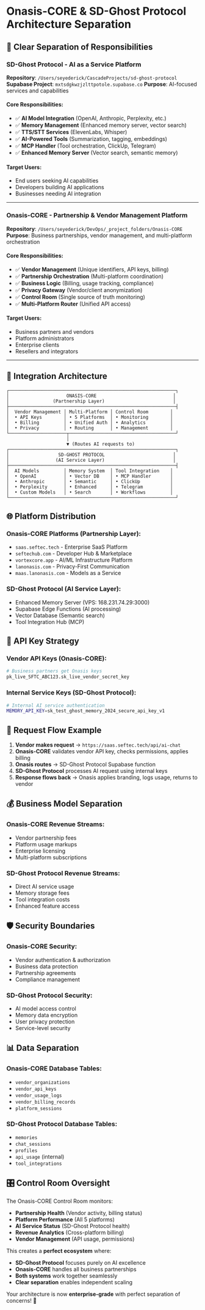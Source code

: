 # Onasis-CORE & SD-Ghost Protocol Architecture Separation

## 🎯 **Clear Separation of Responsibilities**

### **SD-Ghost Protocol** - AI as a Service Platform
**Repository**: `/Users/seyederick/CascadeProjects/sd-ghost-protocol`
**Supabase Project**: `mxtsdgkwzjzlttpotole.supabase.co`
**Purpose**: AI-focused services and capabilities

#### **Core Responsibilities:**
- ✅ **AI Model Integration** (OpenAI, Anthropic, Perplexity, etc.)
- ✅ **Memory Management** (Enhanced memory server, vector search)
- ✅ **TTS/STT Services** (ElevenLabs, Whisper)
- ✅ **AI-Powered Tools** (Summarization, tagging, embeddings)
- ✅ **MCP Handler** (Tool orchestration, ClickUp, Telegram)
- ✅ **Enhanced Memory Server** (Vector search, semantic memory)

#### **Target Users:**
- End users seeking AI capabilities
- Developers building AI applications
- Businesses needing AI integration

---

### **Onasis-CORE** - Partnership & Vendor Management Platform
**Repository**: `/Users/seyederick/DevOps/_project_folders/Onasis-CORE`
**Purpose**: Business partnerships, vendor management, and multi-platform orchestration

#### **Core Responsibilities:**
- ✅ **Vendor Management** (Unique identifiers, API keys, billing)
- ✅ **Partnership Orchestration** (Multi-platform coordination)
- ✅ **Business Logic** (Billing, usage tracking, compliance)
- ✅ **Privacy Gateway** (Vendor/client anonymization)
- ✅ **Control Room** (Single source of truth monitoring)
- ✅ **Multi-Platform Router** (Unified API access)

#### **Target Users:**
- Business partners and vendors
- Platform administrators
- Enterprise clients
- Resellers and integrators

---

## 🔄 **Integration Architecture**

```
┌─────────────────────────────────────────────────────────────┐
│                     ONASIS-CORE                            │
│                (Partnership Layer)                         │
├─────────────────────────────────────────────────────────────┤
│  Vendor Management │ Multi-Platform │ Control Room        │
│  • API Keys        │ • 5 Platforms  │ • Monitoring        │
│  • Billing         │ • Unified Auth │ • Analytics         │
│  • Privacy         │ • Routing      │ • Management        │
└─────────────────────┬───────────────────────────────────────┘
                      │
                      ▼ (Routes AI requests to)
┌─────────────────────────────────────────────────────────────┐
│                  SD-GHOST PROTOCOL                         │
│                 (AI Service Layer)                         │
├─────────────────────────────────────────────────────────────┤
│  AI Models         │ Memory System  │ Tool Integration    │
│  • OpenAI          │ • Vector DB    │ • MCP Handler       │
│  • Anthropic       │ • Semantic     │ • ClickUp           │
│  • Perplexity      │ • Enhanced     │ • Telegram          │
│  • Custom Models   │ • Search       │ • Workflows         │
└─────────────────────────────────────────────────────────────┘
```

## 🌐 **Platform Distribution**

### **Onasis-CORE Platforms** (Partnership Layer):
- `saas.seftec.tech` - Enterprise SaaS Platform
- `seftechub.com` - Developer Hub & Marketplace  
- `vortexcore.app` - AI/ML Infrastructure Platform
- `lanonasis.com` - Privacy-First Communication
- `maas.lanonasis.com` - Models as a Service

### **SD-Ghost Protocol** (AI Service Layer):
- Enhanced Memory Server (VPS: 168.231.74.29:3000)
- Supabase Edge Functions (AI processing)
- Vector Database (Semantic search)
- Tool Integration Hub (MCP)

## 🔑 **API Key Strategy**

### **Vendor API Keys** (Onasis-CORE):
```bash
# Business partners get Onasis keys
pk_live_SFTC_ABC123.sk_live_vendor_secret_key
```

### **Internal Service Keys** (SD-Ghost Protocol):
```bash
# Internal AI service authentication
MEMORY_API_KEY=sk_test_ghost_memory_2024_secure_api_key_v1
```

## 🔄 **Request Flow Example**

1. **Vendor makes request** → `https://saas.seftec.tech/api/ai-chat`
2. **Onasis-CORE** validates vendor API key, checks permissions, applies billing
3. **Onasis routes** → SD-Ghost Protocol Supabase function
4. **SD-Ghost Protocol** processes AI request using internal keys
5. **Response flows back** → Onasis applies branding, logs usage, returns to vendor

## 💰 **Business Model Separation**

### **Onasis-CORE Revenue Streams:**
- Vendor partnership fees
- Platform usage markups
- Enterprise licensing
- Multi-platform subscriptions

### **SD-Ghost Protocol Revenue Streams:**
- Direct AI service usage
- Memory storage fees
- Tool integration costs
- Enhanced feature access

## 🛡️ **Security Boundaries**

### **Onasis-CORE Security:**
- Vendor authentication & authorization
- Business data protection
- Partnership agreements
- Compliance management

### **SD-Ghost Protocol Security:**
- AI model access control
- Memory data encryption
- User privacy protection
- Service-level security

## 📊 **Data Separation**

### **Onasis-CORE Database Tables:**
- `vendor_organizations`
- `vendor_api_keys` 
- `vendor_usage_logs`
- `vendor_billing_records`
- `platform_sessions`

### **SD-Ghost Protocol Database Tables:**
- `memories`
- `chat_sessions`
- `profiles`
- `api_usage` (internal)
- `tool_integrations`

## 🎛️ **Control Room Oversight**

The Onasis-CORE Control Room monitors:
- **Partnership Health** (Vendor activity, billing status)
- **Platform Performance** (All 5 platforms)
- **AI Service Status** (SD-Ghost Protocol health)
- **Revenue Analytics** (Cross-platform billing)
- **Vendor Management** (API usage, permissions)

This creates a **perfect ecosystem** where:
- **SD-Ghost Protocol** focuses purely on AI excellence
- **Onasis-CORE** handles all business partnerships
- **Both systems** work together seamlessly
- **Clear separation** enables independent scaling

Your architecture is now **enterprise-grade** with perfect separation of concerns! 🚀